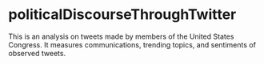# politicalDiscourseThroughTwitter
This is an analysis on tweets made by members of the United States Congress. It measures communications, trending topics, and sentiments of observed tweets.

